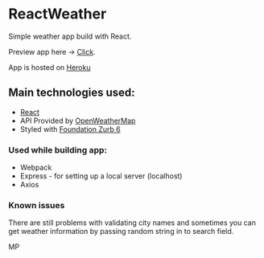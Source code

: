 # ReactWeather

Simple weather app build with React.

Preview app here -> [Click](http://gentle-caverns-30308.herokuapp.com/).

App is hosted on [Heroku](https://heroku.com)


## Main technologies used: 
- [React](https://facebook.github.io/react/)
- API Provided by [OpenWeatherMap](https://openweathermap.org/)
- Styled with [Foundation Zurb 6](https://founcation.zurb.com)

### Used while building app:
- Webpack
- Express - for setting up a local server (localhost)
- Axios

### Known issues
There are still problems with validating city names and sometimes you can get weather information by passing random string in to search field. 

MP
